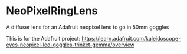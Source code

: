 # NeoPixelRingLens
A diffuser lens for an Adafruit neopixel lens to go in 50mm goggles

This is for the Adafruit project:
https://learn.adafruit.com/kaleidoscope-eyes-neopixel-led-goggles-trinket-gemma/overview
